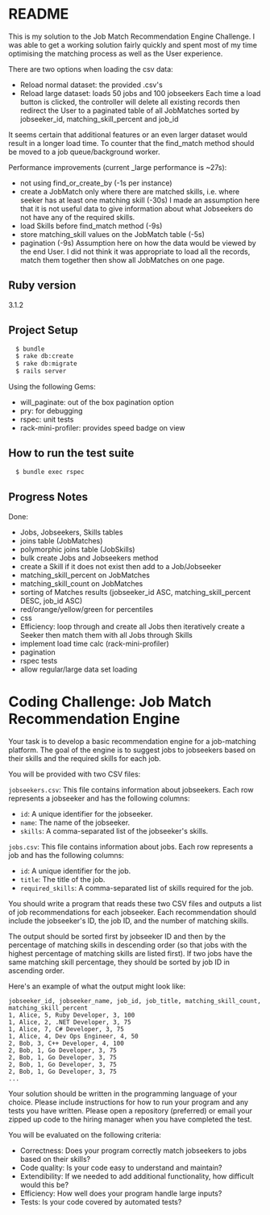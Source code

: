 # README

This is my solution to the Job Match Recommendation Engine Challenge. 
I was able to get a working solution fairly quickly and spent most of my time optimising the matching process as well as the User experience.

There are two options when loading the csv data:
- Reload normal dataset: the provided .csv's
- Reload large dataset: loads 50 jobs and 100 jobseekers
Each time a load button is clicked, the controller will delete all existing records then redirect the User to a paginated table of all JobMatches sorted by jobseeker_id, matching_skill_percent and job_id

It seems certain that additional features or an even larger dataset would result in a longer load time. To counter that the find_match method should be moved to a job queue/background worker. 

Performance improvements (current _large performance is ~27s):
- not using find_or_create_by (-1s per instance)
- create a JobMatch only where there are matched skills, i.e. where seeker has at least one matching skill (-30s)
  I made an assumption here that it is not useful data to give information about what Jobseekers do not have any of the required skills.
- load Skills before find_match method (-9s)
- store matching_skill values on the JobMatch table (-5s)
- pagination (-9s)
  Assumption here on how the data would be viewed by the end User. I did not think it was appropriate to load all the records, match them together then show all JobMatches on one page. 

## Ruby version
3.1.2

## Project Setup
```bash
  $ bundle
  $ rake db:create
  $ rake db:migrate
  $ rails server
```
Using the following Gems:
- will_paginate: out of the box pagination option
- pry: for debugging
- rspec: unit tests
- rack-mini-profiler: provides speed badge on view

## How to run the test suite
```bash
  $ bundle exec rspec
```

## Progress Notes

Done:
- Jobs, Jobseekers, Skills tables
- joins table (JobMatches)
- polymorphic joins table (JobSkills)
- bulk create Jobs and Jobseekers method
- create a Skill if it does not exist then add to a Job/Jobseeker
- matching_skill_percent on JobMatches
- matching_skill_count on JobMatches
- sorting of Matches results (jobseeker_id ASC, matching_skill_percent DESC, job_id ASC)
- red/orange/yellow/green for percentiles
- css
- Efficiency: loop through and create all Jobs then iteratively create a Seeker then match them with all Jobs through Skills
- implement load time calc (rack-mini-profiler)
- pagination
- rspec tests
- allow regular/large data set loading

# Coding Challenge: Job Match Recommendation Engine

Your task is to develop a basic recommendation engine for a job-matching platform. The goal of the engine is to suggest jobs to jobseekers based on their skills and the required skills for each job.

You will be provided with two CSV files:

`jobseekers.csv`: This file contains information about jobseekers. Each row represents a jobseeker and has the following columns:

* `id`: A unique identifier for the jobseeker.
* `name`: The name of the jobseeker.
* `skills`: A comma-separated list of the jobseeker's skills.

`jobs.csv`: This file contains information about jobs. Each row represents a job and has the following columns:

* `id`: A unique identifier for the job.
* `title`: The title of the job.
* `required_skills`: A comma-separated list of skills required for the job.

You should write a program that reads these two CSV files and outputs a list of job recommendations for each jobseeker. Each recommendation should include the jobseeker's ID, the job ID, and the number of matching skills.

The output should be sorted first by jobseeker ID and then by the percentage of matching skills in descending order (so that jobs with the highest percentage of matching skills are listed first). If two jobs have the same matching skill percentage, they should be sorted by job ID in ascending order.

Here's an example of what the output might look like:

```
jobseeker_id, jobseeker_name, job_id, job_title, matching_skill_count, matching_skill_percent
1, Alice, 5, Ruby Developer, 3, 100
1, Alice, 2, .NET Developer, 3, 75
1, Alice, 7, C# Developer, 3, 75
1, Alice, 4, Dev Ops Engineer, 4, 50
2, Bob, 3, C++ Developer, 4, 100
2, Bob, 1, Go Developer, 3, 75
2, Bob, 1, Go Developer, 3, 75
2, Bob, 1, Go Developer, 3, 75
2, Bob, 1, Go Developer, 3, 75
...
```

Your solution should be written in the programming language of your choice. Please include instructions for how to run your program and any tests you have written.
Please open a repository (preferred) or email your zipped up code to the hiring manager when you have completed the test.

You will be evaluated on the following criteria:

* Correctness: Does your program correctly match jobseekers to jobs based on their skills?
* Code quality: Is your code easy to understand and maintain?
* Extendibility: If we needed to add additional functionality, how difficult would this be?
* Efficiency: How well does your program handle large inputs?
* Tests: Is your code covered by automated tests?
